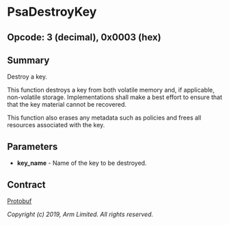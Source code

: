 # PsaDestroyKey

## Opcode: 3 (decimal), 0x0003 (hex)

## Summary

Destroy a key.

This function destroys a key from both volatile memory and, if applicable, non-volatile storage.
Implementations shall make a best effort to ensure that that the key material cannot be recovered.

This function also erases any metadata such as policies and frees all resources associated with the
key.

## Parameters

- **key_name** - Name of the key to be destroyed.

## Contract

[Protobuf](https://github.com/parallaxsecond/parsec-operations/blob/master/protobuf/psa_destroy_key.proto)

*Copyright (c) 2019, Arm Limited. All rights reserved.*
